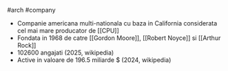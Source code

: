 #arch #company
- Companie americana multi-nationala cu baza in California considerata cel mai mare producator de [[CPU]] 
- Fondata in 1968 de catre [[Gordon Moore]], [[Robert Noyce]] si [[Arthur Rock]]
- 102600 angajati (2025, wikipedia)
- Active in valoare de 196.5 miliarde $ (2024, wikipedia)